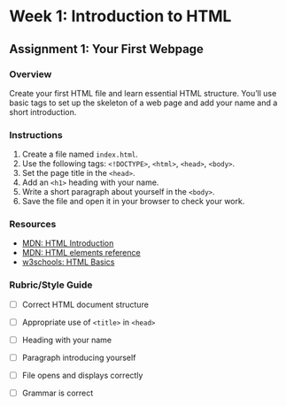 # Week 1: Introduction to HTML 

## Assignment 1: Your First Webpage

### Overview
Create your first HTML file and learn essential HTML structure. You’ll use basic tags to set up the skeleton of a web page and add your name and a short introduction.

### Instructions
1. Create a file named `index.html`.
2. Use the following tags: `<!DOCTYPE>`, `<html>`, `<head>`, `<body>`.
3. Set the page title in the `<head>`.
4. Add an `<h1>` heading with your name.
5. Write a short paragraph about yourself in the `<body>`.
6. Save the file and open it in your browser to check your work.

### Resources
- [MDN: HTML Introduction](https://developer.mozilla.org/en-US/docs/Web/HTML)
- [MDN: HTML elements reference](https://developer.mozilla.org/en-US/docs/Web/HTML/Element)
- [w3schools: HTML Basics](https://www.w3schools.com/html/html_basic.asp)

### Rubric/Style Guide

- [ ] Correct HTML document structure  
- [ ] Appropriate use of `<title>` in `<head>`
- [ ] Heading with your name      
- [ ] Paragraph introducing yourself   
- [ ] File opens and displays correctly  
- [ ] Grammar is correct


